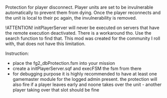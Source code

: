 
Protection for player disconnect. Player units are set to be invulnerable automatically to prevent them from dying. Once the player reconnects and the unit is local to their pc again, the invulnerability is removed.

!ATTENTION! initPlayerServer will never be executed on servers that have the remote execution deactivated. There is a workaround tho. Use the search function to find that. This mod was created for the community I roll 
with, that does not have this limitation.

Instruction:

-   place the fg2_dbProtection.fsm into your mission
-   create a initPlayerServer.sqf and execFSM the fsm from there
-   for debugging purpose it is highly recommended to have at least one gamemaster module for the logged admin present.
    the protection will also fire if a player leaves early and noone takes over the unit - another player taking over that slot should be fine